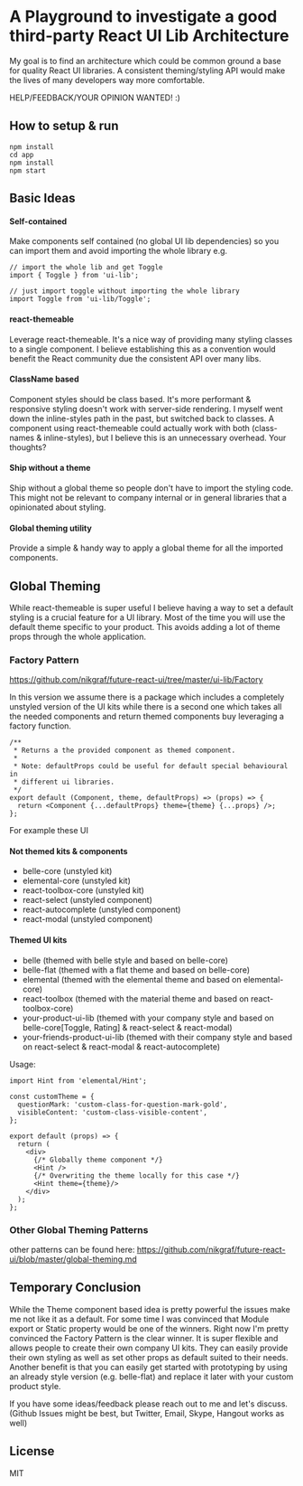 # A Playground to investigate a good third-party React UI Lib Architecture

My goal is to find an architecture which could be common ground a base for quality React UI libraries. A consistent theming/styling API would make the lives of many developers way more comfortable.

HELP/FEEDBACK/YOUR OPINION WANTED! :)

## How to setup & run

```
npm install
cd app
npm install
npm start
```

## Basic Ideas

#### Self-contained

Make components self contained (no global UI lib dependencies) so you can import them and avoid importing the whole library e.g.

```
// import the whole lib and get Toggle
import { Toggle } from 'ui-lib';

// just import toggle without importing the whole library
import Toggle from 'ui-lib/Toggle';
```

#### react-themeable

Leverage react-themeable. It's a nice way of providing many styling classes to a single component.
I believe establishing this as a convention would benefit the React community due the consistent API over many libs.

#### ClassName based

Component styles should be class based. It's more performant & responsive styling doesn't work with server-side rendering. I myself went down the inline-styles path in the past, but switched back to classes. A component using react-themeable could actually work with both (class-names & inline-styles), but I believe this is an unnecessary overhead. Your thoughts?

#### Ship without a theme

Ship without a global theme so people don't have to import the styling code. This might not be relevant to company internal or in general libraries that a opinionated about styling.

#### Global theming utility

Provide a simple & handy way to apply a global theme for all the imported components.

## Global Theming

While react-themeable is super useful I believe having a way to set a default styling is a crucial feature for a UI library. Most of the time you will use the default theme specific to your product. This avoids adding a lot of theme props through the whole application.

### Factory Pattern

https://github.com/nikgraf/future-react-ui/tree/master/ui-lib/Factory

In this version we assume there is a package which includes a completely unstyled version of the UI kits while there is a second one which takes all the needed components and return themed components buy leveraging a factory function.

```
/**
 * Returns a the provided component as themed component.
 *
 * Note: defaultProps could be useful for default special behavioural in
 * different ui libraries.
 */
export default (Component, theme, defaultProps) => (props) => {
  return <Component {...defaultProps} theme={theme} {...props} />;
};
```

For example these UI

#### Not themed kits & components

- belle-core (unstyled kit)
- elemental-core (unstyled kit)
- react-toolbox-core (unstyled kit)
- react-select (unstyled component)
- react-autocomplete (unstyled component)
- react-modal (unstyled component)

#### Themed UI kits

- belle (themed with belle style and based on belle-core)
- belle-flat (themed with a flat theme and based on belle-core)
- elemental (themed with the elemental theme and based on elemental-core)
- react-toolbox (themed with the material theme and based on react-toolbox-core)
- your-product-ui-lib (themed with your company style and based on belle-core[Toggle, Rating] & react-select & react-modal)
- your-friends-product-ui-lib (themed with their company style and based on react-select & react-modal & react-autocomplete)

Usage:
```
import Hint from 'elemental/Hint';

const customTheme = {
  questionMark: 'custom-class-for-question-mark-gold',
  visibleContent: 'custom-class-visible-content',
};

export default (props) => {
  return (
    <div>
      {/* Globally theme component */}
      <Hint />
      {/* Overwriting the theme locally for this case */}
      <Hint theme={theme}/>
    </div>
  );
};
```

### Other Global Theming Patterns

other patterns can be found here: https://github.com/nikgraf/future-react-ui/blob/master/global-theming.md

## Temporary Conclusion

While the Theme component based idea is pretty powerful the issues make me not like it as a default. For some time I was convinced that Module export or Static property would be one of the winners. Right now I'm pretty convinced the Factory Pattern is the clear winner. It is super flexible and allows people to create their own company UI kits. They can easily provide their own styling as well as set other props as default suited to their needs. Another benefit is that you can easily get started with prototyping by using an already style version (e.g. belle-flat) and replace it later with your custom product style.

If you have some ideas/feedback please reach out to me and let's discuss. (Github Issues might be best, but Twitter, Email, Skype, Hangout works as well)

## License

MIT

